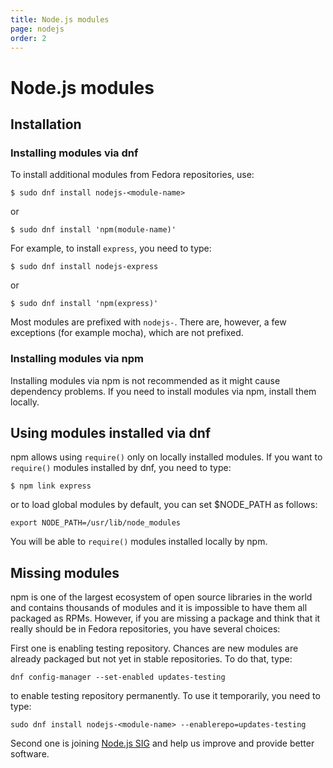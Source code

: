 ```yaml
---
title: Node.js modules
page: nodejs
order: 2
---
```


# Node.js modules

## Installation

### Installing modules via dnf

To install additional modules from Fedora repositories, use:

```
$ sudo dnf install nodejs-<module-name>
```

or 

```
$ sudo dnf install 'npm(module-name)'
```

For example, to install `express`, you need to type:

```
$ sudo dnf install nodejs-express
```

or 

```
$ sudo dnf install 'npm(express)'
```

Most modules are prefixed with `nodejs-`. There are, however, a few exceptions (for example mocha), which are not prefixed.

### Installing modules via npm

Installing modules via npm is not recommended as it might cause dependency problems. If you need to install modules via npm, install them locally.

## Using modules installed via dnf

npm allows using `require()` only on locally installed modules. If you want to `require()` modules installed by dnf, you need to type:

```
$ npm link express
```

or to load global modules by default, you can set $NODE_PATH as follows: 

```
export NODE_PATH=/usr/lib/node_modules
```

You will be able to `require()` modules installed locally by npm.

## Missing modules

npm is one of the largest ecosystem of open source libraries in the world and contains thousands of modules and it is impossible to have them all packaged as RPMs. However, if you are missing a package and think that it really should be in Fedora repositories, you have several choices:

First one is enabling testing repository. Chances are new modules are already packaged but not yet in stable repositories. To do that, type:

```
dnf config-manager --set-enabled updates-testing
```

to enable testing repository permanently. To use it temporarily, you need to type:

```
sudo dnf install nodejs-<module-name> --enablerepo=updates-testing
```

Second one is joining [Node.js SIG](https://fedoraproject.org/wiki/SIGs/Node.js) and help us improve and provide better software.
